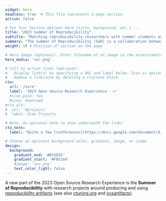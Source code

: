 ```yaml
---
widget: hero
headless: true  # This file represents a page section.
active: false

# Put Your Section Options Here (title, background, etc.) ...
title: "2023 Summer of Reproducibility"
subtitle: "Matching reproducibility researchers with summer students and sponsors."
summary: "The Summer of Reproducibility (SoR) is a collaboration between the Open Source Research Experience (OSRE) organized by the OSPO UC Santa Cruz and the Repeto project. SoR provides summer support for undergraduate and graduate students contributing to open source research efforts. The goal of the program is to seed open source research efforts in reproducibility. Our participation in the Google Summer of Code is included as part of this mentorship program."
weight: 10 # Position of section on the page

# Hero image (optional). Enter filename of an image in the assets/media/ folder.
hero_media: 'sor.png'

# Call to action links (optional).
#   Display link(s) by specifying a URL and label below. Icon is optional for `cta`.
#   Remove a link/note by deleting a cta/note block.
cta:
  url: '/osre'
  label: '2023 Open Source Research Experience -->'
  #icon_pack: fas
  #icon: download
#cta_alt:
#  url: '#projects'
#  label: View Projects

# Note. An optional note to show underneath the links.
cta_note:
  label: "Quite a few [conferences](https://docs.google.com/document/d/1--Q2D0YwgNxqUfQjJohni61d554r3HpPmnjUSaKRRKQ/edit?usp=sharing) are now offering awards for reproducibility artifacts. This encourages authors to *produce* reproducibility artifacts. There is great potential for *using* these artifacts not only for validating research results but also as teaching tools in classrooms and as baselines in research labs. Making producing and using reproducibility artifacts easier can significantly accelerate the rate of insights. The Summer of Reproducibility gives summer students the opportunity to help out in this cutting-edge effort and acquire valuable skills related to reproducibility. The Summer of Reproducibility (SoR) is a collaboration between the Open Source Research Experience (OSRE) organized by the OSPO UC Santa Cruz and the Repeto project. SoR provides support for undergraduate and graduate students contributing to open source research efforts. The goal of the program is to help make computational research efforts reproducible. The Repeto project is funded by the [NSF FAIROS RCN program](https://beta.nsf.gov/funding/opportunities/findable-accessible-interoperable-reusable-open) and is a collaboration of [Kate Keahey, U Chicago (lead PI), Haryadi Gunawi, U Chicago (co-PI)](https://www.nsf.gov/awardsearch/showAward?AWD_ID=2226406), [Carlos Maltzahn, UC Santa Cruz (PI)](https://www.nsf.gov/awardsearch/showAward?AWD_ID=2226407), and [Fraida Fund, NYU Tandon (PI)](https://www.nsf.gov/awardsearch/showAward?AWD_ID=2226408)."

# Choose an optional background color, gradient, image, or video
design:
  background:
    gradient_end: '#DC6E55'
    gradient_start: '#F0CC64'
    #image: 'sor.png'
    text_color_light: false
---
```


A new part of the 2023 Open Source Research Experience is the **Summer of Reproducibility** with research projects around producing and using [reproducibility artifacts](https://www.acm.org/publications/policies/artifact-review-and-badging-current) (see also [ctuning.org](https://ctuning.org/ae/) and [sysartifacts](https://sysartifacts.github.io)). 
